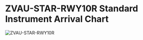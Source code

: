 # ZVAU-STAR-RWY10R Standard Instrument Arrival Chart
![ZVAU-STAR-RWY10R](/eaip/zvau/ZVAU-STAR-RWY10R.png)